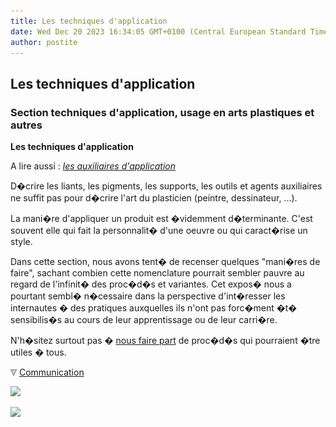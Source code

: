 ```yaml
---
title: Les techniques d'application
date: Wed Dec 20 2023 16:34:05 GMT+0100 (Central European Standard Time)
author: postite
---
```


## Les techniques d'application
### Section techniques d'application, usage en arts plastiques et autres
 **Les techniques d'application**  

A lire aussi : _[les auxiliaires d'application](auxiliairesdapplication.html)_

D�crire les liants, les pigments, les supports, les outils et agents auxiliaires ne suffit pas pour d�crire l'art du plasticien (peintre, dessinateur, ...).

La mani�re d'appliquer un produit est �videmment d�terminante. C'est souvent elle qui fait la personnalit� d'une oeuvre ou qui caract�rise un style.

Dans cette section, nous avons tent� de recenser quelques "mani�res de faire", sachant combien cette nomenclature pourrait sembler pauvre au regard de l'infinit� des proc�d�s et variantes. Cet expos� nous a pourtant sembl� n�cessaire dans la perspective d'int�resser les internautes � des pratiques auxquelles ils n'ont pas forc�ment �t� sensibilis�s au cours de leur apprentissage ou de leur carri�re.

N'h�sitez surtout pas � [nous faire part](ecrire.html) de proc�d�s qui pourraient �tre utiles � tous.



![](images/flechebas.gif) [Communication](http://www.artrealite.com/annonceurs.htm) 

[![](https://cbonvin.fr/sites/regie.artrealite.com/visuels/campagne1.png)](index-2.html#20131014)

![](https://cbonvin.fr/sites/regie.artrealite.com/visuels/campagne2.png)